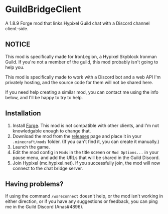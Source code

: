 # GuildBridgeClient
A 1.8.9 Forge mod that links Hypixel Guild chat with a Discord channel client-side.

## NOTICE
This mod is specifically made for IronLegion, a Hypixel Skyblock Ironman Guild. If you're not a member of the guild, this mod probably isn't going to help you.

This mod is specifically made to work with a Discord bot and a web API I'm privately hosting, and the source code for them will not be shared here.

If you need help creating a similar mod, you can contact me using the info below, and I'll be happy to try to help.
 
## Installation
1. Install [Forge](https://files.minecraftforge.net/net/minecraftforge/forge/index_1.8.9.html). This mod is not compatible with other clients, and I'm not knowledgable enough to change that.
2. Download the mod from the [releases](https://github.com/anastarawneh/GuildBridgeClient/releases) page and place it in your `.minecraft/mods` folder. (If you can't find it, you can create it manually.)
3. Launch the game.
4. Edit the mod config in `Mods` in the title screen or `Mod Options...` in your pause menu, and add the URLs that will be shared in the Guild Discord.
5. Join Hypixel (mc.hypixel.net). If you successfully join, the mod will now connect to the chat bridge server.

## Having problems?
If using the command `/wsreconnect` doesn't help, or the mod isn't working in either direction, or if you have any suggestions or feedback, you can ping me in the Guild Discord (Anas#4896).

